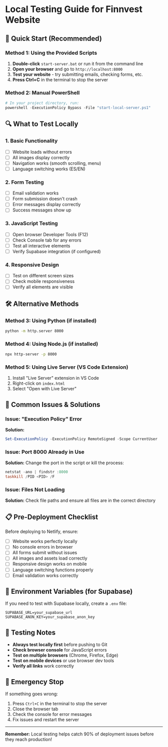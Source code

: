 # Local Testing Guide for Finnvest Website

## 🚀 Quick Start (Recommended)

### Method 1: Using the Provided Scripts

1. **Double-click** `start-server.bat` or run it from the command line
2. **Open your browser** and go to `http://localhost:8000`
3. **Test your website** - try submitting emails, checking forms, etc.
4. **Press Ctrl+C** in the terminal to stop the server

### Method 2: Manual PowerShell

```powershell
# In your project directory, run:
powershell -ExecutionPolicy Bypass -File "start-local-server.ps1"
```

## 🔍 What to Test Locally

### 1. **Basic Functionality**
- [ ] Website loads without errors
- [ ] All images display correctly
- [ ] Navigation works (smooth scrolling, menu)
- [ ] Language switching works (ES/EN)

### 2. **Form Testing**
- [ ] Email validation works
- [ ] Form submission doesn't crash
- [ ] Error messages display correctly
- [ ] Success messages show up

### 3. **JavaScript Testing**
- [ ] Open browser Developer Tools (F12)
- [ ] Check Console tab for any errors
- [ ] Test all interactive elements
- [ ] Verify Supabase integration (if configured)

### 4. **Responsive Design**
- [ ] Test on different screen sizes
- [ ] Check mobile responsiveness
- [ ] Verify all elements are visible

## 🛠️ Alternative Methods

### Method 3: Using Python (if installed)
```bash
python -m http.server 8000
```

### Method 4: Using Node.js (if installed)
```bash
npx http-server -p 8000
```

### Method 5: Using Live Server (VS Code Extension)
1. Install "Live Server" extension in VS Code
2. Right-click on `index.html`
3. Select "Open with Live Server"

## 🐛 Common Issues & Solutions

### Issue: "Execution Policy" Error
**Solution:**
```powershell
Set-ExecutionPolicy -ExecutionPolicy RemoteSigned -Scope CurrentUser
```

### Issue: Port 8000 Already in Use
**Solution:** Change the port in the script or kill the process:
```powershell
netstat -ano | findstr :8000
taskkill /PID <PID> /F
```

### Issue: Files Not Loading
**Solution:** Check file paths and ensure all files are in the correct directory

## 📋 Pre-Deployment Checklist

Before deploying to Netlify, ensure:

- [ ] Website works perfectly locally
- [ ] No console errors in browser
- [ ] All forms submit without issues
- [ ] All images and assets load correctly
- [ ] Responsive design works on mobile
- [ ] Language switching functions properly
- [ ] Email validation works correctly

## 🔧 Environment Variables (for Supabase)

If you need to test with Supabase locally, create a `.env` file:
```
SUPABASE_URL=your_supabase_url
SUPABASE_ANON_KEY=your_supabase_anon_key
```

## 📝 Testing Notes

- **Always test locally first** before pushing to Git
- **Check browser console** for JavaScript errors
- **Test on multiple browsers** (Chrome, Firefox, Edge)
- **Test on mobile devices** or use browser dev tools
- **Verify all links** work correctly

## 🚨 Emergency Stop

If something goes wrong:
1. Press `Ctrl+C` in the terminal to stop the server
2. Close the browser tab
3. Check the console for error messages
4. Fix issues and restart the server

---

**Remember:** Local testing helps catch 90% of deployment issues before they reach production! 